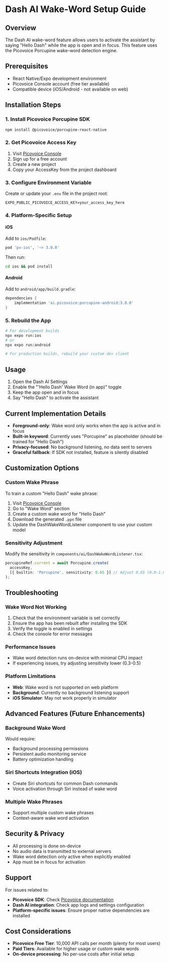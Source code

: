 # Dash AI Wake-Word Setup Guide

## Overview

The Dash AI wake-word feature allows users to activate the assistant by saying "Hello Dash" while the app is open and in focus. This feature uses the Picovoice Porcupine wake-word detection engine.

## Prerequisites

- React Native/Expo development environment
- Picovoice Console account (free tier available)
- Compatible device (iOS/Android - not available on web)

## Installation Steps

### 1. Install Picovoice Porcupine SDK

```bash
npm install @picovoice/porcupine-react-native
```

### 2. Get Picovoice Access Key

1. Visit [Picovoice Console](https://console.picovoice.ai/)
2. Sign up for a free account
3. Create a new project
4. Copy your AccessKey from the project dashboard

### 3. Configure Environment Variable

Create or update your `.env` file in the project root:

```env
EXPO_PUBLIC_PICOVOICE_ACCESS_KEY=your_access_key_here
```

### 4. Platform-Specific Setup

#### iOS
Add to `ios/Podfile`:
```ruby
pod 'pv-ios', '~> 3.0.0'
```

Then run:
```bash
cd ios && pod install
```

#### Android
Add to `android/app/build.gradle`:
```gradle
dependencies {
    implementation 'ai.picovoice:porcupine-android:3.0.0'
}
```

### 5. Rebuild the App

```bash
# For development builds
npx expo run:ios
# or
npx expo run:android

# For production builds, rebuild your custom dev client
```

## Usage

1. Open the Dash AI Settings
2. Enable the "'Hello Dash' Wake Word (in app)" toggle
3. Keep the app open and in focus
4. Say "Hello Dash" to activate the assistant

## Current Implementation Details

- **Foreground-only**: Wake word only works when the app is active and in focus
- **Built-in keyword**: Currently uses "Porcupine" as placeholder (should be trained for "Hello Dash")
- **Privacy-focused**: No background listening, no data sent to servers
- **Graceful fallback**: If SDK not installed, feature is silently disabled

## Customization Options

### Custom Wake Phrase
To train a custom "Hello Dash" wake phrase:

1. Visit [Picovoice Console](https://console.picovoice.ai/)
2. Go to "Wake Word" section
3. Create a custom wake word for "Hello Dash"
4. Download the generated `.ppn` file
5. Update the DashWakeWordListener component to use your custom model

### Sensitivity Adjustment
Modify the sensitivity in `components/ai/DashWakeWordListener.tsx`:

```typescript
porcupineRef.current = await Porcupine.create(
  accessKey, 
  [{ builtin: 'Porcupine', sensitivity: 0.65 }] // Adjust 0.65 (0.0-1.0)
);
```

## Troubleshooting

### Wake Word Not Working
1. Check that the environment variable is set correctly
2. Ensure the app has been rebuilt after installing the SDK
3. Verify the toggle is enabled in settings
4. Check the console for error messages

### Performance Issues
- Wake word detection runs on-device with minimal CPU impact
- If experiencing issues, try adjusting sensitivity lower (0.3-0.5)

### Platform Limitations
- **Web**: Wake word is not supported on web platform
- **Background**: Currently no background listening support
- **iOS Simulator**: May not work properly in simulator

## Advanced Features (Future Enhancements)

### Background Wake Word
Would require:
- Background processing permissions
- Persistent audio monitoring service
- Battery optimization handling

### Siri Shortcuts Integration (iOS)
- Create Siri shortcuts for common Dash commands
- Voice activation through Siri instead of wake word

### Multiple Wake Phrases
- Support multiple custom wake phrases
- Context-aware wake word activation

## Security & Privacy

- All processing is done on-device
- No audio data is transmitted to external servers
- Wake word detection only active when explicitly enabled
- App must be in focus for activation

## Support

For issues related to:
- **Picovoice SDK**: Check [Picovoice documentation](https://picovoice.ai/docs/)
- **Dash AI integration**: Check app logs and settings configuration
- **Platform-specific issues**: Ensure proper native dependencies are installed

## Cost Considerations

- **Picovoice Free Tier**: 10,000 API calls per month (plenty for most users)
- **Paid Tiers**: Available for higher usage or custom wake words
- **On-device processing**: No per-use costs after initial setup